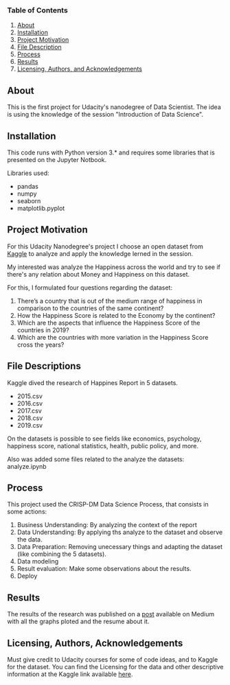 ### Table of Contents

1. [About](#about)
2. [Installation](#installation)
3. [Project Motivation](#motivation)
4. [File Description](#files)
5. [Process](#process)
6. [Results](#results)
7. [Licensing, Authors, and Acknowledgements](#licensing)

## About <a name="about"></a>

This is the first project for Udacity's nanodegree of Data Scientist.
The idea is using the knowledge of the session "Introduction of Data Science".


## Installation <a name="installation"></a>

This code runs with Python version 3.* and requires some libraries that is presented on the Jupyter Notbook.

Libraries used:
- pandas
- numpy
- seaborn
- matplotlib.pyplot

## Project Motivation<a name="motivation"></a>

For this Udacity Nanodegree's project I choose an open dataset from [Kaggle](https://www.kaggle.com/datasets/unsdsn/world-happiness) to analyze and apply the knowledge lerned in the session. 

My interested was analyze the Happiness across the world and try to see if there's any relation about Money and Happiness on this dataset.

For this, I formulated four questions regarding the dataset:

1. There’s a country that is out of the medium range of happiness in comparison to the countries of the same continent?
2. How the Happiness Score is related to the Economy by the continent?
3. Which are the aspects that influence the Happiness Score of the countries in 2019?
4. Which are the countries with more variation in the Happiness Score cross the years?

## File Descriptions <a name="files"></a>

Kaggle dived the research of Happines Report in 5 datasets.

- 2015.csv
- 2016.csv
- 2017.csv
- 2018.csv
- 2019.csv

On the datasets is possible to see fields like economics, psychology, happiness score, national statistics, health, public policy, and more.

Also was added some files related to the analyze the datasets: analyze.ipynb

## Process<a name="process"></a>

This project used the CRISP-DM Data Science Process, that consists in some actions:
1. Business Understanding: By analyzing the context of the report
2. Data Understanding: By applying ths analyze to the dataset and observe the data.
3. Data Preparation: Removing unecessary things and adapting the dataset (like combining the 5 datasets).
4. Data modeling
5. Result evaluation: Make some observations about the results.
6. Deploy


## Results<a name="results"></a>

The results of the research was published on a [post](https://medium.com/@erick.augustoramos/happiness-across-the-world-the-impact-o-social-aspects-on-happiness-of-their-people-735ae0eb1474) available on Medium with all the graphs ploted and the resume about it. 


## Licensing, Authors, Acknowledgements<a name="licensing"></a>

Must give credit to Udacity courses for some of code ideas, and to Kaggle for the dataset. You can find the Licensing for the data and other descriptive information at the Kaggle link available [here](https://www.kaggle.com/datasets/unsdsn/world-happiness).
